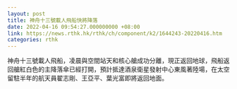 ```yaml
---
layout: post
title: 神舟十三號載人飛船快將降落
date: 2022-04-16 09:54:27.000000000 +08:00
link: https://news.rthk.hk/rthk/ch/component/k2/1644243-20220416.htm
categories: rthk
---
```


神舟十三號載人飛船，凌晨與空間站天和核心艙成功分離，現正返回地球，飛船返回艙紅白色的主降落傘已經打開，預計抵達酒泉衛星發射中心東風著陸場，在太空留駐半年的航天員翟志剛、王亞平、葉光富即將返回地面。
